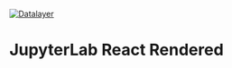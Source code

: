 [![Datalayer](https://assets.datalayer.design/datalayer-25.svg)](https://datalayer.io)

# JupyterLab React Rendered
